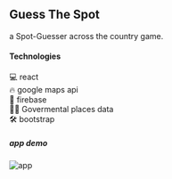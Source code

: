 ## Guess The Spot

a Spot-Guesser across the country game.

#### Technologies

💻 react <br>
🔥 google maps api <br>
🚀 firebase <br>
👮‍♂️ Govermental places data <br>
🛠 bootstrap <br>

##### app demo
![app](./readme-files/guess-the-spot.gif)